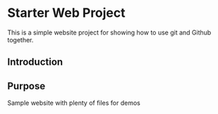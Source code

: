 # Starter Web Project

This is a simple website project for showing how to use git and Github together.

## Introduction

## Purpose

Sample website with plenty of files for demos
